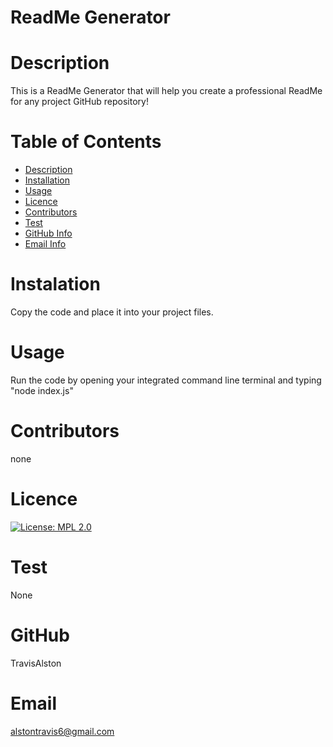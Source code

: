 # ReadMe Generator

  # Description

  This is a ReadMe Generator that will help you create a professional ReadMe for any project GitHub repository!

  # Table of Contents

  - [Description](#Description)
  - [Installation](#Installation)
  - [Usage](#Usage)
  - [Licence](#Licence)
  - [Contributors](#Contributors)
  - [Test](#Test)
  - [GitHub Info](#GitHub) 
  - [Email Info](#Email)

  # Instalation
  Copy the code and place it into your project files.

  # Usage

  Run the code by opening your integrated command line terminal and typing "node index.js"

  # Contributors
  none

  # Licence

  [![License: MPL 2.0](https://img.shields.io/badge/License-MPL%202.0-brightgreen.svg)](https://opensource.org/licenses/MPL-2.0)

  # Test

  None

  # GitHub

  TravisAlston

  # Email

  alstontravis6@gmail.com
  


